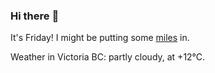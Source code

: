 ### Hi there :wave:

It's Friday! I might be putting some [miles](https://www.strava.com/athletes/889963) in.

Weather in Victoria BC: partly cloudy, at +12°C.
